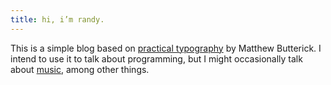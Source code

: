 ```yaml
---
title: hi, i’m randy.
---
```


This is a simple blog based on
[practical typography](https://0x0.st/Njj5)
by Matthew Butterick.
I intend to use it to talk about programming,
but I might occasionally talk about [music,](https://0x0.st/N24i) among other things.
